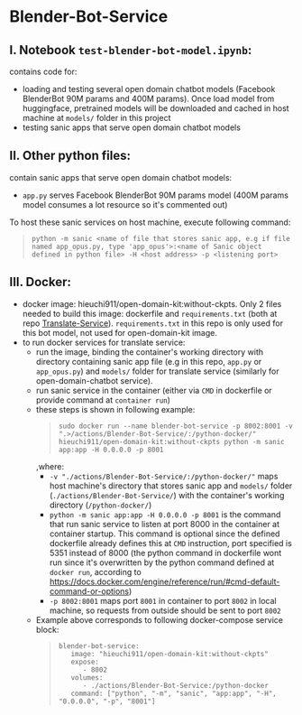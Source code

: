 # Blender-Bot-Service

## I. Notebook `test-blender-bot-model.ipynb`:
contains code for:
- loading and testing several open domain chatbot models (Facebook BlenderBot 90M params and 400M params). Once load model from huggingface, pretrained models will be downloaded and cached in host machine at `models/` folder in this project
- testing sanic apps that serve open domain chatbot models

## II. Other python files:
contain sanic apps that serve open domain chatbot models:
- `app.py` serves Facebook BlenderBot 90M params model (400M params model consumes a lot resource so it's commented out)

To host these sanic services on host machine, execute following command:
  >```
  >python -m sanic <name of file that stores sanic app, e.g if file named app_opus.py, type 'app_opus'>:<name of Sanic object defined in python file> -H <host address> -p <listening port>
  >```

## III. Docker:
- docker image: hieuchi911/open-domain-kit:without-ckpts. Only 2 files needed to build this image: dockerfile and `requirements.txt` (both at repo [Translate-Service](https://gitlab.com/ct_group1/chatbot/other-services/Translate-Service)). `requirements.txt` in this repo is only used for this bot model, not used for open-domain-kit image.
- to run docker services for translate service:
  - run the image, binding the container's working directory with directory containing sanic app file (e.g in this repo, `app.py` or `app_opus.py`) and `models/` folder for translate service (similarly for open-domain-chatbot service).
  - run sanic service in the container (either via `CMD` in dockerfile or provide command at `container run`)
  - these steps is shown in following example:
    >```
    > sudo docker run --name blender-bot-service -p 8002:8001 -v ".>/actions/Blender-Bot-Service/:/python-docker/" hieuchi911/open-domain-kit:without-ckpts python -m sanic app:app -H 0.0.0.0 -p 8001
    >```
    ,where:
    - `-v "./actions/Blender-Bot-Service/:/python-docker/"` maps host machine's directory that stores sanic app and `models/` folder (`./actions/Blender-Bot-Service/`) with the container's working directory (`/python-docker/`)
    - `python -m sanic app:app -H 0.0.0.0 -p 8001` is the command that run sanic service to listen at port 8000 in the container at container startup. This command is optional since the defined dockerfile already defines this at `CMD` instruction, port specified is 5351 instead of 8000 (the python command in dockerfile wont run since it's overwritten by the python command defined at `docker run`, according to https://docs.docker.com/engine/reference/run/#cmd-default-command-or-options)
    - `-p 8002:8001` maps port `8001` in container to port `8002` in local machine, so requests from outside should be sent to port `8002`
  - Example above corresponds to following docker-compose service block:
    >```
    >blender-bot-service:
    >    image: "hieuchi911/open-domain-kit:without-ckpts"
    >    expose:
    >       - 8002
    >    volumes:
    >       - ./actions/Blender-Bot-Service:/python-docker
    >    command: ["python", "-m", "sanic", "app:app", "-H", "0.0.0.0", "-p", "8001"]
    >```